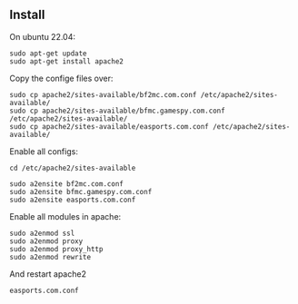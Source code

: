 ## Install

On ubuntu 22.04:
```
sudo apt-get update 
sudo apt-get install apache2
```

Copy the confige files over:
```
sudo cp apache2/sites-available/bf2mc.com.conf /etc/apache2/sites-available/
sudo cp apache2/sites-available/bfmc.gamespy.com.conf /etc/apache2/sites-available/
sudo cp apache2/sites-available/easports.com.conf /etc/apache2/sites-available/
```

Enable all configs:
```
cd /etc/apache2/sites-available

sudo a2ensite bf2mc.com.conf
sudo a2ensite bfmc.gamespy.com.conf
sudo a2ensite easports.com.conf
```

Enable all modules in apache:
```
sudo a2enmod ssl
sudo a2enmod proxy
sudo a2enmod proxy_http
sudo a2enmod rewrite
```

And restart apache2
```
easports.com.conf
```
